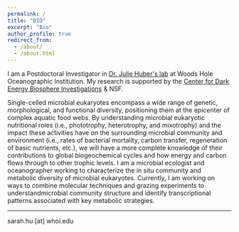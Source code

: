 ```yaml
---
permalink: /
title: "BIO"
excerpt: "Bio"
author_profile: true
redirect_from: 
  - /about/
  - /about.html
---
```


I am a Postdoctoral Investigator in [Dr. Julie Huber's lab](https://www2.whoi.edu/staff/jhuber/lab-group/) at Woods Hole Oceanographic Institution. My research is supported by the [Center for Dark Energy Biosphere Investigations](https://www.google.com/url?sa=t&rct=j&q=&esrc=s&source=web&cd=1&cad=rja&uact=8&ved=2ahUKEwi3qtG37f_iAhUOU98KHdFkD3IQFjAAegQIBRAC&url=https%3A%2F%2Fwww.darkenergybiosphere.org%2F&usg=AOvVaw3o1VabkigwVyYTINTw8Elr) & NSF.

Single-celled microbial eukaryotes encompass a wide range of genetic, morphological, and functional diversity, positioning them at the epicenter of complex aquatic food webs. By understanding microbial eukaryotic nutritional roles (i.e., phototrophy, heterotrophy, and mixotrophy) and the impact these activities have on the surrounding microbial community and environment (i.e., rates of bacterial mortality, carbon transfer, regeneration of basic nutrients, etc.), we will have a more complete knowledge of their contributions to global biogeochemical cycles and how energy and carbon flows through to other trophic levels. I am a microbial ecologist and oceanographer working to characterize the in situ community and metabolic diversity of microbial eukaryotes. Currently, I am working on ways to combine molecular techniques and grazing experiments to understandmicrobial community structure and identify transcriptional patterns associated with key metabolic strategies.  

***
sarah.hu [at] whoi.edu
